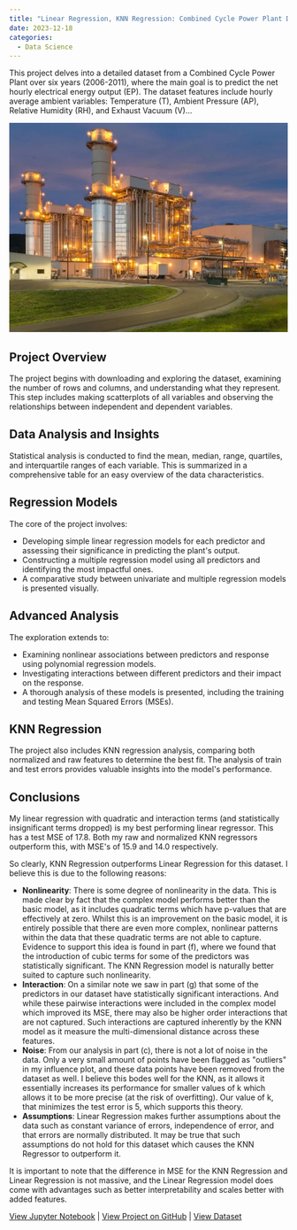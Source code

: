 ```yaml
---
title: "Linear Regression, KNN Regression: Combined Cycle Power Plant Data"
date: 2023-12-18
categories:
  - Data Science
---
```


This project delves into a detailed dataset from a Combined Cycle Power Plant over six years (2006-2011), where the main goal is to predict the net hourly electrical energy output (EP). The dataset features include hourly average ambient variables: Temperature (T), Ambient Pressure (AP), Relative Humidity (RH), and Exhaust Vacuum (V)...

![Alt text for image](/assets/images/Combined-Cycle-Power-Plant.jpeg)

<!--more-->

## Project Overview
The project begins with downloading and exploring the dataset, examining the number of rows and columns, and understanding what they represent. This step includes making scatterplots of all variables and observing the relationships between independent and dependent variables.

## Data Analysis and Insights
Statistical analysis is conducted to find the mean, median, range, quartiles, and interquartile ranges of each variable. This is summarized in a comprehensive table for an easy overview of the data characteristics.

## Regression Models
The core of the project involves:
- Developing simple linear regression models for each predictor and assessing their significance in predicting the plant's output.
- Constructing a multiple regression model using all predictors and identifying the most impactful ones.
- A comparative study between univariate and multiple regression models is presented visually.

## Advanced Analysis
The exploration extends to:
- Examining nonlinear associations between predictors and response using polynomial regression models.
- Investigating interactions between different predictors and their impact on the response.
- A thorough analysis of these models is presented, including the training and testing Mean Squared Errors (MSEs).

## KNN Regression
The project also includes KNN regression analysis, comparing both normalized and raw features to determine the best fit. The analysis of train and test errors provides valuable insights into the model's performance.

## Conclusions

My linear regression with quadratic and interaction terms (and statistically insignificant terms dropped) is my best performing linear regressor. This has a test MSE of 17.8. Both my raw and normalized KNN regressors outperform this, with MSE's of 15.9 and 14.0 respectively.

So clearly, KNN Regression outperforms Linear Regression for this dataset. I believe this is due to the following reasons:

- **Nonlinearity**: There is some degree of nonlinearity in the data. This is made clear by fact that the complex model performs better than the basic model, as it includes quadratic terms which have p-values that are effectively at zero. Whilst this is an improvement on the basic model, it is entirely possible that there are even more complex, nonlinear patterns within the data that these quadratic terms are not able to capture. Evidence to support this idea is found in part (f), where we found that the introduction of cubic terms for some of the predictors was statistically significant. The KNN Regression model is naturally better suited to capture such nonlinearity.
- **Interaction**: On a similar note we saw in part (g) that some of the predictors in our dataset have statistically significant interactions. And while these pairwise interactions were included in the complex model which improved its MSE, there may also be higher order interactions that are not captured. Such interactions are captured inherently by the KNN model as it measure the multi-dimensional distance across these features.
- **Noise**: From our analysis in part (c), there is not a lot of noise in the data. Only a very small amount of points have been flagged as "outliers" in my influence plot, and these data points have been removed from the dataset as well. I believe this bodes well for the KNN, as it allows it essentially increases its performance for smaller values of k which allows it to be more precise (at the risk of overfitting). Our value of k, that minimizes the test error is 5, which supports this theory.
- **Assumptions**: Linear Regression makes further assumptions about the data such as constant variance of errors, independence of error, and that errors are normally distributed. It may be true that such assumptions do not hold for this dataset which causes the KNN Regressor to outperform it.

It is important to note that the difference in MSE for the KNN Regression and Linear Regression is not massive, and the Linear Regression model does come with advantages such as better interpretability and scales better with added features.

[View Jupyter Notebook](https://nbviewer.org/github/Payapulli/Payapulli.github.io/blob/main/jupyter-notebooks/CCPP-lin-reg.ipynb) | 
[View Project on GitHub](https://github.com/DSCI-552/homework-2-Payapulli) |
[View Dataset](https://archive.ics.uci.edu/ml/datasets/Combined+Cycle+Power+Plant)